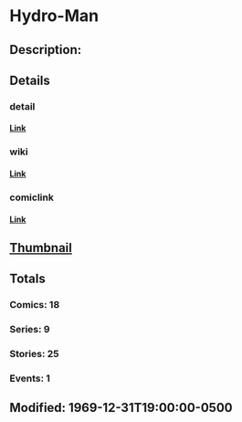 # Hydro-Man
## Description: 
## Details
### detail
#### [Link](http://marvel.com/characters/1004/hydro-man?utm_campaign=apiRef&utm_source=225578a89fc76f3d20fbffda5d17a88d)
### wiki
#### [Link](http://marvel.com/universe/Hydro-Man?utm_campaign=apiRef&utm_source=225578a89fc76f3d20fbffda5d17a88d)
### comiclink
#### [Link](http://marvel.com/comics/characters/1009360/hydro-man?utm_campaign=apiRef&utm_source=225578a89fc76f3d20fbffda5d17a88d)
## [Thumbnail](http://i.annihil.us/u/prod/marvel/i/mg/4/f0/4c003ec140c31.jpg)
## Totals
### Comics: 18
### Series: 9
### Stories: 25
### Events: 1
## Modified: 1969-12-31T19:00:00-0500